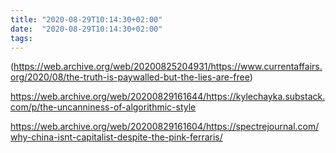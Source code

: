 ```yaml
---
title: "2020-08-29T10:14:30+02:00"
date:  "2020-08-29T10:14:30+02:00"
tags:
---
```


(https://web.archive.org/web/20200825204931/https://www.currentaffairs.org/2020/08/the-truth-is-paywalled-but-the-lies-are-free)

https://web.archive.org/web/20200829161644/https://kylechayka.substack.com/p/the-uncanniness-of-algorithmic-style

https://web.archive.org/web/20200829161604/https://spectrejournal.com/why-china-isnt-capitalist-despite-the-pink-ferraris/